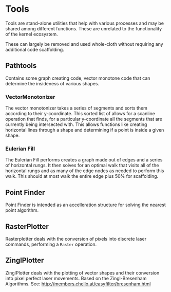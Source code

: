 # Tools

Tools are stand-alone utilities that help with various processes and may be shared among different functions. These are unrelated to the functionality of the kernel ecosystem.

These can largely be removed and used whole-cloth without requiring any additional code scaffolding.

## Pathtools
Contains some graph creating code, vector monotone code that can determine the insideness of various shapes.

### VectorMonotonizer

The vector monotonizer takes a series of segments and sorts them according to their y-coordinate. This sorted list of allows for a scanline operation that finds, for a particular y-coordinate all the segments that are currently being intersected with. This allows functions like creating horizontal lines through a shape and determining if a point is inside a given shape.

### Eulerian Fill

The Eulerian Fill performs creates a graph made out of edges and a series of horizontal rungs. It then solves for an optimal walk that visits all of the horizontal rungs and as many of the edge nodes as needed to perform this walk. This should at most walk the entire edge plus 50% for scaffolding.

## Point Finder

Point Finder is intended as an accelleration structure for solving the nearest point algorithm.

## RasterPlotter

Rasterplotter deals with the conversion of pixels into discrete laser commands, performing a `Raster` operation.

## ZinglPlotter

ZinglPlotter deals with the plotting of vector shapes and their conversion into pixel perfect laser movements. Based on the Zingl-Bresenham Algorithms.
See: http://members.chello.at/easyfilter/bresenham.html

